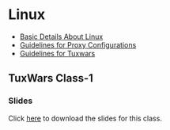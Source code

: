 # Linux

- [Basic Details About Linux](basic_linux_guidelines.pdf)
- [Guidelines for Proxy Configurations](basic_proxy_instructions.md)
- [Guidelines for Tuxwars](tux_syllabus.md)

## TuxWars Class-1

### Slides

Click [here](TuxWars2k19_class1.pdf) to download the slides for this class.
